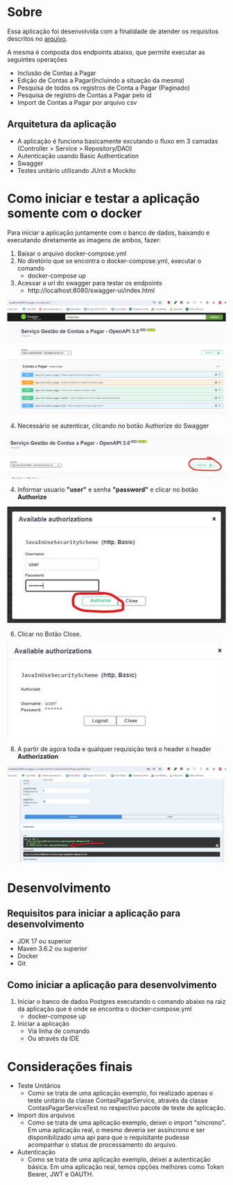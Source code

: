 # Sobre

Essa aplicação foi desenvolvida com a finalidade de atender os requisitos descritos no [arquivo](https://github.com/carloshfmaciel/ms-contas-pagar/blob/master/outros/teste%20-%20JAVA%20Sr.pdf).

A mesma é composta dos endpoints abaixo, que permite executar as seguintes operações
- Inclusão de Contas a Pagar
- Edição de Contas a Pagar(Incluindo a situação da mesma)
- Pesquisa de todos os registros de Conta a Pagar (Paginado)
- Pesquisa de registro de Contas a Pagar pelo id
- Import de Contas a Pagar por arquivo csv

## Arquitetura da aplicação

- A aplicação é funciona basicamente excutando o fluxo em 3 camadas (Controller > Service > Repository/DAO)
- Autenticação usando Basic Authentication
- Swagger
- Testes unitário utilizando JUnit e Mockito

# Como iniciar e testar a aplicação somente com o docker

Para iniciar a aplicação juntamente com o banco de dados, baixando e executando diretamente as imagens de ambos, fazer:

1. Baixar o arquivo docker-compose.yml
2. No diretório que se encontra o docker-compose.yml, executar o comando 
	- docker-compose up
3. Acessar a url do swagger para testar os endpoints
	- http://localhost:8080/swagger-ui/index.html

![image](https://github.com/carloshfmaciel/ms-contas-pagar/blob/master/screenshots/001.jpg)

4. Necessário se autenticar, clicando no botão Authorize do Swagger

![image](https://github.com/carloshfmaciel/ms-contas-pagar/blob/master/screenshots/004.jpg)

4. Informar usuario **"user"** e senha **"password"** e clicar no botão **Authorize**

![image](https://github.com/carloshfmaciel/ms-contas-pagar/blob/master/screenshots/002.jpg)

6. Clicar no Botão Close.

![image](https://github.com/carloshfmaciel/ms-contas-pagar/blob/master/screenshots/003.jpg)

8. A partir de agora toda e qualquer requisição terá o header o header **Authorization**

![image](https://github.com/carloshfmaciel/ms-contas-pagar/blob/master/screenshots/005.jpg)

# Desenvolvimento

## Requisitos para iniciar a aplicação para desenvolvimento

- JDK 17 ou superior
- Maven 3.6.2 ou superior
- Docker
- Git

## Como iniciar a aplicação para desenvolvimento

1. Iniciar o banco de dados Postgres executando o comando abaixo na raiz da aplicação que é onde se encontra o docker-compose.yml
   - docker-compose up
3. Iniciar a aplicação
	- Via linha de comando
	- Ou através da IDE
	

	
# Considerações finais

- Teste Unitários
	- Como se trata de uma aplicação exemplo, foi realizado apenas o teste unitário da classe ContasPagarService, através da classe ContasPagarServiceTest no respectivo pacote de teste de aplicação.
- Import dos arquivos
	- Como se trata de uma aplicação exemplo, deixei o import "síncrono". Em uma aplicação real, o mesmo deveria ser assíncrono e ser disponibilizado uma api para que o requisitante pudesse acompanhar o status de processamento do arquivo.
- Autenticação
	- Como se trata de uma aplicação exemplo, deixei a autenticação básica. Em uma aplicação real, temos opções melhores como Token Bearer, JWT e OAUTH.
